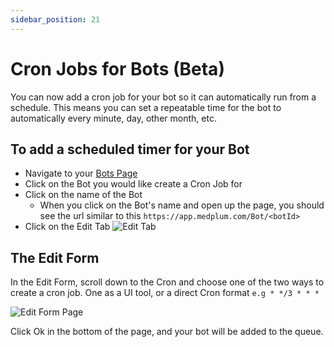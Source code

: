 ```yaml
---
sidebar_position: 21
---
```


# Cron Jobs for Bots (Beta)

You can now add a cron job for your bot so it can automatically run from a schedule. This means you can set a repeatable time for the bot to automatically every minute, day, other month, etc. 

## To add a scheduled timer for your Bot

- Navigate to your [Bots Page](https://app.medplum.com/admin/bots)
- Click on the Bot you would like create a Cron Job for 
- Click on the name of the Bot
  - When you click on the Bot's name and open up the page, you should see the url similar to this `https://app.medplum.com/Bot/<botId>`
- Click on the Edit Tab ![Edit Tab](/img/tutorials/edit-bot-page.png)

## The Edit Form

In the Edit Form, scroll down to the Cron and choose one of the two ways to create a cron job. One as a UI tool, or a direct Cron format `e.g * */3 * * *` 

![Edit Form Page](/img/tutorials/edit-form.png)

Click Ok in the bottom of the page, and your bot will be added to the queue. 

